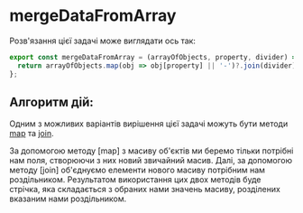 # mergeDataFromArray

Розв'язання цієї задачі може виглядати ось так:

```js
export const mergeDataFromArray = (arrayOfObjects, property, divider) => {
  return arrayOfObjects.map(obj => obj[property] || '-')?.join(divider);
};
```

## Алгоритм дій:

Одним з можливих варіантів вирішення цієї задачі можуть бути методи [map](https://developer.mozilla.org/en-US/docs/Web/JavaScript/Reference/Global_Objects/Array/map) та [join](https://developer.mozilla.org/en-US/docs/Web/JavaScript/Reference/Global_Objects/Array/join).

За допомогою методу [map] з масиву об'єктів ми беремо тільки потрібні нам поля, створюючи з них новий звичайний масив.
Далі, за допомогою методу [join] об'єднуємо елементи нового масиву потрібним нам роздільником.
Результатом використання цих двох методів буде стрічка, яка складається з обраних нами значень масиву, розділених вказаним нами роздільником.